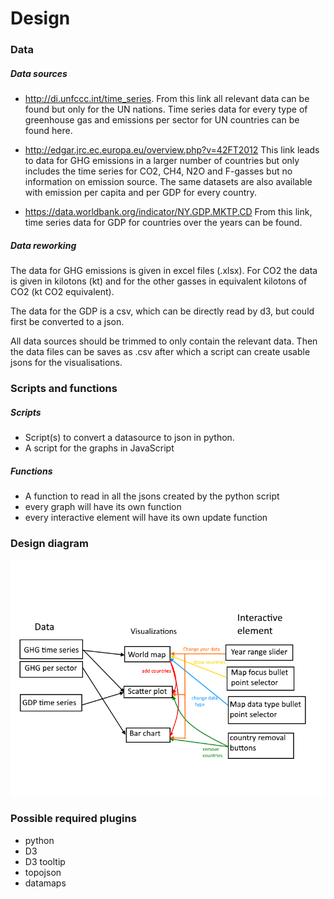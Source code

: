 # Design  

### Data
##### Data sources
- http://di.unfccc.int/time_series.
From this link all relevant data can be found but only for the UN nations.
Time series data for every type of greenhouse gas and emissions per sector
for UN countries can be found here.

- http://edgar.jrc.ec.europa.eu/overview.php?v=42FT2012
This link leads to data for GHG emissions in a larger number of countries but
only includes the time series for CO2, CH4, N2O and F-gasses but no information
on emission source. The same datasets are also available with emission per
capita and per GDP for every country.

- https://data.worldbank.org/indicator/NY.GDP.MKTP.CD
From this link, time series data for GDP for countries over the years can be
found.

##### Data reworking
The data for GHG emissions is given in excel files (.xlsx).
For CO2 the data is given in kilotons (kt) and for the other gasses
in equivalent kilotons of CO2 (kt CO2 equivalent).

The data for the GDP is a csv, which can be directly read by d3, but could first
be converted to a json.

All data sources should be trimmed to only contain the relevant data. Then the
data files can be saves as .csv after which a script can create usable jsons for
the visualisations.

### Scripts and functions
##### Scripts
- Script(s) to convert a datasource to json in python.
- A script for the graphs in JavaScript
##### Functions
- A function to read in all the jsons created by the python script
- every graph will have its own function
- every interactive element will have its own update function

### Design diagram
![](doc/designSketch.png)

### Possible required plugins
- python
- D3
- D3 tooltip
- topojson
- datamaps
